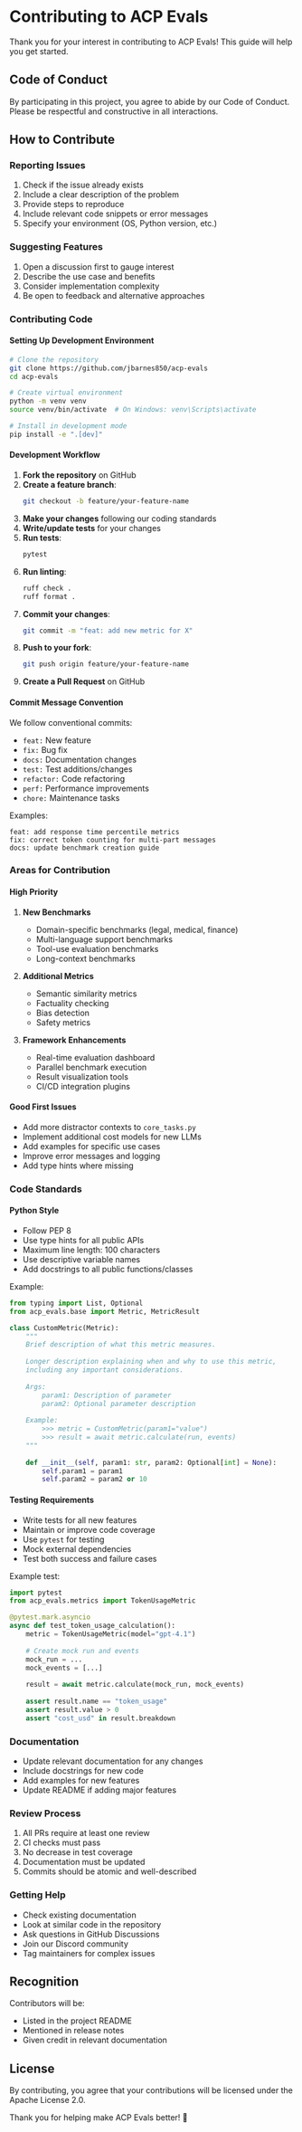 # Contributing to ACP Evals

Thank you for your interest in contributing to ACP Evals! This guide will help you get started.

## Code of Conduct

By participating in this project, you agree to abide by our Code of Conduct. Please be respectful and constructive in all interactions.

## How to Contribute

### Reporting Issues

1. Check if the issue already exists
2. Include a clear description of the problem
3. Provide steps to reproduce
4. Include relevant code snippets or error messages
5. Specify your environment (OS, Python version, etc.)

### Suggesting Features

1. Open a discussion first to gauge interest
2. Describe the use case and benefits
3. Consider implementation complexity
4. Be open to feedback and alternative approaches

### Contributing Code

#### Setting Up Development Environment

```bash
# Clone the repository
git clone https://github.com/jbarnes850/acp-evals
cd acp-evals

# Create virtual environment
python -m venv venv
source venv/bin/activate  # On Windows: venv\Scripts\activate

# Install in development mode
pip install -e ".[dev]"
```

#### Development Workflow

1. **Fork the repository** on GitHub
2. **Create a feature branch**:
   ```bash
   git checkout -b feature/your-feature-name
   ```
3. **Make your changes** following our coding standards
4. **Write/update tests** for your changes
5. **Run tests**:
   ```bash
   pytest
   ```
6. **Run linting**:
   ```bash
   ruff check .
   ruff format .
   ```
7. **Commit your changes**:
   ```bash
   git commit -m "feat: add new metric for X"
   ```
8. **Push to your fork**:
   ```bash
   git push origin feature/your-feature-name
   ```
9. **Create a Pull Request** on GitHub

#### Commit Message Convention

We follow conventional commits:

- `feat:` New feature
- `fix:` Bug fix
- `docs:` Documentation changes
- `test:` Test additions/changes
- `refactor:` Code refactoring
- `perf:` Performance improvements
- `chore:` Maintenance tasks

Examples:
```
feat: add response time percentile metrics
fix: correct token counting for multi-part messages
docs: update benchmark creation guide
```

### Areas for Contribution

#### High Priority

1. **New Benchmarks**
   - Domain-specific benchmarks (legal, medical, finance)
   - Multi-language support benchmarks
   - Tool-use evaluation benchmarks
   - Long-context benchmarks

2. **Additional Metrics**
   - Semantic similarity metrics
   - Factuality checking
   - Bias detection
   - Safety metrics

3. **Framework Enhancements**
   - Real-time evaluation dashboard
   - Parallel benchmark execution
   - Result visualization tools
   - CI/CD integration plugins

#### Good First Issues

- Add more distractor contexts to `core_tasks.py`
- Implement additional cost models for new LLMs
- Add examples for specific use cases
- Improve error messages and logging
- Add type hints where missing

### Code Standards

#### Python Style

- Follow PEP 8
- Use type hints for all public APIs
- Maximum line length: 100 characters
- Use descriptive variable names
- Add docstrings to all public functions/classes

Example:
```python
from typing import List, Optional
from acp_evals.base import Metric, MetricResult

class CustomMetric(Metric):
    """
    Brief description of what this metric measures.
    
    Longer description explaining when and why to use this metric,
    including any important considerations.
    
    Args:
        param1: Description of parameter
        param2: Optional parameter description
        
    Example:
        >>> metric = CustomMetric(param1="value")
        >>> result = await metric.calculate(run, events)
    """
    
    def __init__(self, param1: str, param2: Optional[int] = None):
        self.param1 = param1
        self.param2 = param2 or 10
```

#### Testing Requirements

- Write tests for all new features
- Maintain or improve code coverage
- Use `pytest` for testing
- Mock external dependencies
- Test both success and failure cases

Example test:
```python
import pytest
from acp_evals.metrics import TokenUsageMetric

@pytest.mark.asyncio
async def test_token_usage_calculation():
    metric = TokenUsageMetric(model="gpt-4.1")
    
    # Create mock run and events
    mock_run = ...
    mock_events = [...]
    
    result = await metric.calculate(mock_run, mock_events)
    
    assert result.name == "token_usage"
    assert result.value > 0
    assert "cost_usd" in result.breakdown
```

### Documentation

- Update relevant documentation for any changes
- Include docstrings for new code
- Add examples for new features
- Update README if adding major features

### Review Process

1. All PRs require at least one review
2. CI checks must pass
3. No decrease in test coverage
4. Documentation must be updated
5. Commits should be atomic and well-described

### Getting Help

- Check existing documentation
- Look at similar code in the repository
- Ask questions in GitHub Discussions
- Join our Discord community
- Tag maintainers for complex issues

## Recognition

Contributors will be:
- Listed in the project README
- Mentioned in release notes
- Given credit in relevant documentation

## License

By contributing, you agree that your contributions will be licensed under the Apache License 2.0.

Thank you for helping make ACP Evals better! 🚀
